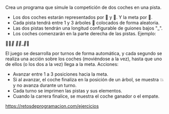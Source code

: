    Crea un programa que simule la competición de dos coches en una pista.
   -   Los dos coches estarán representados por 🚙 y 🚗. Y la meta por 🏁.
   -   Cada pista tendrá entre 1 y 3 árboles 🌲 colocados de forma aleatoria.
   -   Las dos pistas tendrán una longitud configurable de guiones bajos "_".
   -   Los coches comenzarán en la parte derecha de las pistas. Ejemplo:

   🏁__🌲___🚙
   🏁🌲___🌲_🚗

   El juego se desarrolla por turnos de forma automática, y cada segundo
   se realiza una acción sobre los coches (moviéndose a la vez), hasta que
   uno de ellos (o los dos a la vez) llega a la meta.
      Acciones:
   -   Avanzar entre 1 a 3 posiciones hacia la meta.
   -   Si al avanzar, el coche finaliza en la posición de un árbol, se muestra 💥 y no avanza durante un turno.
   -   Cada turno se imprimen las pistas y sus elementos.
   -   Cuando la carrera finalice, se muestra el coche ganador o el empate.


https://retosdeprogramacion.com/ejercicios
